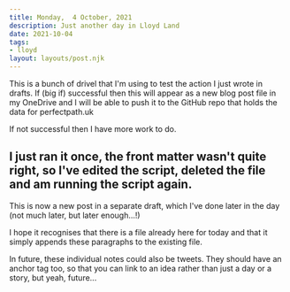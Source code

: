 ```yaml
---
title: Monday,  4 October, 2021
description: Just another day in Lloyd Land
date: 2021-10-04
tags:
- lloyd
layout: layouts/post.njk
---
```

This is a bunch of drivel that I'm using to test the action I just wrote in drafts.  If (big if) successful then this will appear as a new blog post file in my OneDrive and I will be able to push it to the GitHub repo that holds the data for perfectpath.uk

If not successful then I have more work to do.

I just ran it once, the front matter wasn't quite right, so I've edited the script, deleted the file and am running the script again.
---
This is now a new post in a separate draft, which I've done later in the day (not much later, but later enough...!)

I hope it recognises that there is a file already here for today and that it simply appends these paragraphs to the existing file.

In future, these individual notes could also be tweets.  They should have an anchor tag too, so that you can link to an idea rather than just a day or a story, but yeah, future...
